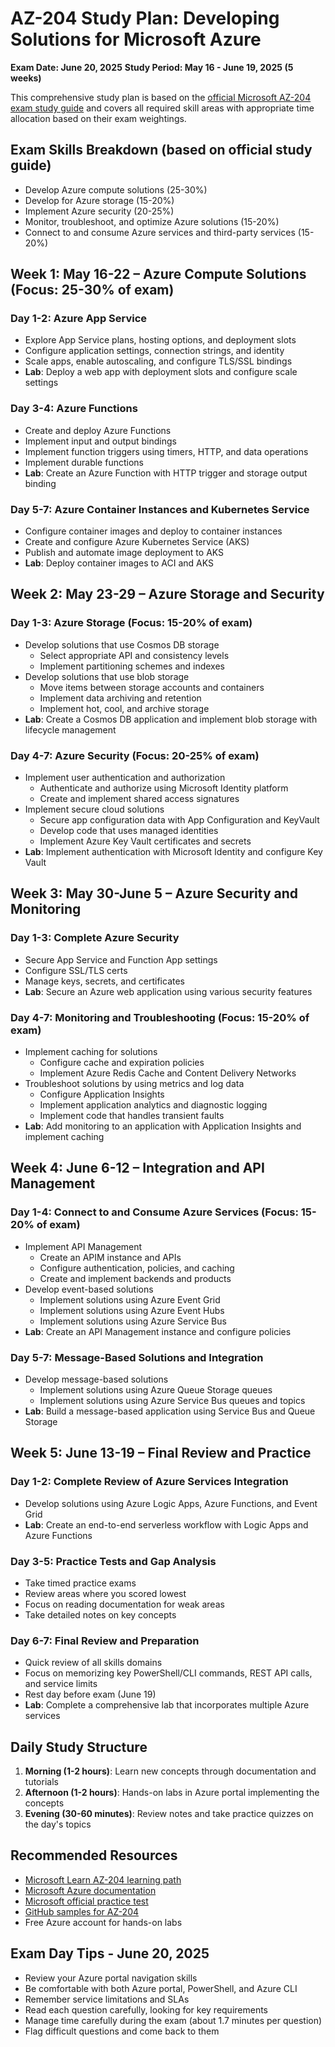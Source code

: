 # AZ-204 Study Plan: Developing Solutions for Microsoft Azure
**Exam Date: June 20, 2025**
**Study Period: May 16 - June 19, 2025 (5 weeks)**

This comprehensive study plan is based on the [official Microsoft AZ-204 exam study guide](https://learn.microsoft.com/en-us/credentials/certifications/resources/study-guides/az-204) and covers all required skill areas with appropriate time allocation based on their exam weightings.

## Exam Skills Breakdown (based on official study guide)
- Develop Azure compute solutions (25-30%)
- Develop for Azure storage (15-20%)
- Implement Azure security (20-25%)
- Monitor, troubleshoot, and optimize Azure solutions (15-20%)
- Connect to and consume Azure services and third-party services (15-20%)

## Week 1: May 16-22 – Azure Compute Solutions (Focus: 25-30% of exam)
### Day 1-2: Azure App Service
- Explore App Service plans, hosting options, and deployment slots
- Configure application settings, connection strings, and identity
- Scale apps, enable autoscaling, and configure TLS/SSL bindings
- **Lab**: Deploy a web app with deployment slots and configure scale settings

### Day 3-4: Azure Functions
- Create and deploy Azure Functions
- Implement input and output bindings
- Implement function triggers using timers, HTTP, and data operations
- Implement durable functions
- **Lab**: Create an Azure Function with HTTP trigger and storage output binding

### Day 5-7: Azure Container Instances and Kubernetes Service
- Configure container images and deploy to container instances
- Create and configure Azure Kubernetes Service (AKS)
- Publish and automate image deployment to AKS
- **Lab**: Deploy container images to ACI and AKS

## Week 2: May 23-29 – Azure Storage and Security
### Day 1-3: Azure Storage (Focus: 15-20% of exam)
- Develop solutions that use Cosmos DB storage
  - Select appropriate API and consistency levels
  - Implement partitioning schemes and indexes
- Develop solutions that use blob storage
  - Move items between storage accounts and containers
  - Implement data archiving and retention
  - Implement hot, cool, and archive storage
- **Lab**: Create a Cosmos DB application and implement blob storage with lifecycle management

### Day 4-7: Azure Security (Focus: 20-25% of exam)
- Implement user authentication and authorization
  - Authenticate and authorize using Microsoft Identity platform
  - Create and implement shared access signatures
- Implement secure cloud solutions
  - Secure app configuration data with App Configuration and KeyVault
  - Develop code that uses managed identities
  - Implement Azure Key Vault certificates and secrets
- **Lab**: Implement authentication with Microsoft Identity and configure Key Vault

## Week 3: May 30-June 5 – Azure Security and Monitoring
### Day 1-3: Complete Azure Security
- Secure App Service and Function App settings
- Configure SSL/TLS certs
- Manage keys, secrets, and certificates
- **Lab**: Secure an Azure web application using various security features

### Day 4-7: Monitoring and Troubleshooting (Focus: 15-20% of exam)
- Implement caching for solutions
  - Configure cache and expiration policies
  - Implement Azure Redis Cache and Content Delivery Networks
- Troubleshoot solutions by using metrics and log data
  - Configure Application Insights
  - Implement application analytics and diagnostic logging
  - Implement code that handles transient faults
- **Lab**: Add monitoring to an application with Application Insights and implement caching

## Week 4: June 6-12 – Integration and API Management
### Day 1-4: Connect to and Consume Azure Services (Focus: 15-20% of exam)
- Implement API Management
  - Create an APIM instance and APIs
  - Configure authentication, policies, and caching
  - Create and implement backends and products
- Develop event-based solutions
  - Implement solutions using Azure Event Grid
  - Implement solutions using Azure Event Hubs
  - Implement solutions using Azure Service Bus
- **Lab**: Create an API Management instance and configure policies

### Day 5-7: Message-Based Solutions and Integration
- Develop message-based solutions
  - Implement solutions using Azure Queue Storage queues
  - Implement solutions using Azure Service Bus queues and topics
- **Lab**: Build a message-based application using Service Bus and Queue Storage

## Week 5: June 13-19 – Final Review and Practice
### Day 1-2: Complete Review of Azure Services Integration
- Develop solutions using Azure Logic Apps, Azure Functions, and Event Grid
- **Lab**: Create an end-to-end serverless workflow with Logic Apps and Azure Functions

### Day 3-5: Practice Tests and Gap Analysis
- Take timed practice exams
- Review areas where you scored lowest
- Focus on reading documentation for weak areas
- Take detailed notes on key concepts

### Day 6-7: Final Review and Preparation
- Quick review of all skills domains
- Focus on memorizing key PowerShell/CLI commands, REST API calls, and service limits
- Rest day before exam (June 19)
- **Lab**: Complete a comprehensive lab that incorporates multiple Azure services

## Daily Study Structure
1. **Morning (1-2 hours)**: Learn new concepts through documentation and tutorials
2. **Afternoon (1-2 hours)**: Hands-on labs in Azure portal implementing the concepts
3. **Evening (30-60 minutes)**: Review notes and take practice quizzes on the day's topics

## Recommended Resources
- [Microsoft Learn AZ-204 learning path](https://learn.microsoft.com/en-us/training/paths/create-serverless-applications/)
- [Microsoft Azure documentation](https://learn.microsoft.com/en-us/azure/)
- [Microsoft official practice test](https://learn.microsoft.com/en-us/credentials/certifications/exams/az-204/practice/assessment?assessment-type=practice&assessmentId=35)
- [GitHub samples for AZ-204](https://github.com/MicrosoftLearning/AZ-204-DevelopingSolutionsforMicrosoftAzure)
- Free Azure account for hands-on labs

## Exam Day Tips - June 20, 2025
- Review your Azure portal navigation skills
- Be comfortable with both Azure portal, PowerShell, and Azure CLI
- Remember service limitations and SLAs
- Read each question carefully, looking for key requirements
- Manage time carefully during the exam (about 1.7 minutes per question)
- Flag difficult questions and come back to them
